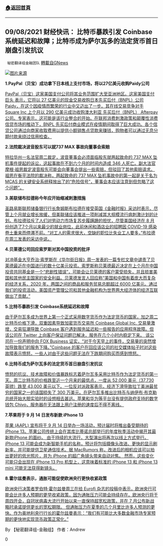###  [:house:返回首頁](https://github.com/ourhimalayas/txt)
---


## 09/08/2021 财经快讯： 比特币暴跌引发 Coinbase系统延迟和故障；比特币成为萨尔瓦多的法定货币首日崩盘引发抗议
` 秘密翻译组金融团队` [轉載自GNews](https://gnews.org/zh-hans/1519073/)

![](https://assets.gnews.org/wp-content/uploads/2021/09/20210908-1.jpg)[图片来源](https://www.bbc.com/news/business-58459098)


**1.PayPal（贝宝）成功拿下日本线上支付市场，将以27亿美元收购Paidy公司**

[PayPal（贝宝）这家美国支付公司将其业务范围扩大至亚洲地区。这家美国支付巨头 表示，它将以 27 亿美元的现金交易收购日本先买后付（BNPL）公司 Paidy，在这个因疫情而繁荣的行业中又迈出了一步。其在线交易竞争对手 Square Inc 上个月以 290 亿美元成功收购澳大利亚 先买后付（BNPL） Afterpay公司。专家表示，这可能是该行业整合的开始。在联邦消费刺激政策和颠覆性消费信贷市场的推动下，BNPL 先买后付商业模式在疫情期间取得了巨大成功。各个信贷公司通过向商家收取费用以提供小额销售点贷款来赚钱，购物者可以通过无息分期付款来绕过信用检查。](https://www.foxbusiness.com/markets/paypal-snaps-up-japanese-buy-now-pay-later-firm-paidy-for-2-7b)

**2.法院裁决波音股东可以就737 MAX 事故向董事会索赔**

[特拉华州一名法官周二裁定，波音董事会必须面临股东就两起致命的 737 MAX 坠机事件提起的诉讼，这起事故在不到六个月的时间内造成 346 人死亡。副大法官摩根·祖恩裁定波音股东可能会向董事会提出一些索赔，但驳回了其他索赔请求。祖恩在衡平法院的裁决称，两起致命的 737 MAX 坠机事故中的第一起是关于名为 MCAS 的关键安全系统释放出了的“危险信号”，董事会本应该注意到但忽略了这个问题”。](https://www.foxbusiness.com/markets/shareholders-may-pursue-737-max-claims-against-boeing-board-court-rules)

**3.美联储布拉德称今年应开始缩减刺激措施**

[圣路易斯联邦储备银行行长詹姆斯布拉德在接受英国《金融时报》采访时表示，尽管上个月就业增长放缓，但美联储应该推进一项削减其大规模流行病刺激计划的计划。布拉德驳斥了人们对劳动力市场复苏步履蹒跚的担忧，尽管美国经济在 8 月份创造了7个月以来最少的就业岗位，此前休闲和酒店业的招聘因 COVID-19 感染卷土重来而停滞不前。“对工人的需求很大，空缺的职位比失业工人要多，”布拉德在周三发表的采访中说。](https://www.foxbusiness.com/economy/feds-bullard-says-stimulus-tapering-should-begin-this-year-report)

**4.贝莱德公司回应索罗斯对其中国投资的批评**

[对冲基金大亨乔治·索罗斯在《华尔街日报》周一发表的一篇专栏文章中谴责了贝莱德最近在中国进行的数十亿美元投资。索罗斯称贝莱德最近决定在上个月在中国投资共同基金是一个“悲剧性错误”，可能会让贝莱德的客户蒙受损失，并且损害美国和其他民主国家的安全利益。贝莱德发言人回应称“美国和中国有着庞大而复杂的经济关系，2020 年，两国之间的商品和服务贸易总额超过 6000 亿美元。通过我们的投资活动，美国资产管理公司和其他金融机构为世界两大经济体的经济互联做出了贡献。”](https://www.foxbusiness.com/markets/blackrock-responds-soros-opinion-china)

**5.比特币暴跌引发 Coinbase系统延迟和故障**

[由于萨尔瓦多成为世界上第一个正式采用数字货币作为法定货币的国家，加之周二比特币价格下滑，双重因素导致加密货币交易所 Coinbase Global Inc. 交易量激增，交易狂潮导致 Coinbase 客户遇到服务延迟和一些报告的应用程序故障。但该公司在 Twitter 上向客户保证问题已解决，服务在几个小时内稳定下来。 该公司在一份声明中向 FOX Business 证实，“对于今天早上的事件，交易量的突然增加导致我们的服务下降。”Coinbase 的客户在回应该公司的社交媒体帖子时对这些故障表示愤怒，一些人对由于这些问题无法在下跌期间购买而感到愤怒。](https://www.foxbusiness.com/markets/bitcoin-tumble-trips-up-coinbase)

**6.比特币成为萨尔瓦多的法定货币首日崩盘引发抗议**

[愤怒的抗议、技术故障和价值暴跌标志着萨尔瓦多采用比特币作为法定货币的第一天。周二比特币的价格跌至近一个月来的最低点，一度从 52,000 美元（37,730 英镑）跌至 43,000 美元以下。一位反对派政客表示，经济下滑导致拉丁美洲最贫穷的国家之一的该国损失了 300 万美元。在萨尔瓦多推出比特币与纳伊布·布克勒总统开始大胆实验时的设想相去甚远。苹果和华为等平台没有提供政府支持的数字钱包 Chivo，服务器在无法跟上用户注册的速度后不得不离线。](https://www.bbc.com/news/business-58459098)

**7.苹果将于 9 月 14 日发布新款 iPhone 13**

[苹果 (AAPL) 宣布将于 9 月 14 日举办一场活动，预计届时将推出备受期待的 iPhone 13。苹果公司传统上会在其库比蒂诺总部举行的年度秋季活动中揭开其最新款iPhone 的面纱。 由于持续的大流行，大型演出将再次以线上方式举行。iPhone 13 可能会成为新智能手机的名称，预计将包括摄像头改进、更快的显示刷新率，并可能提供卫星通信技术。据 MacRumors 称，改进后的相机应该可以拍出更好的低光照片，并为 iPhone 的超广角镜头带来自动对焦。 然而，这些变化可能只会出现在 iPhone 13 Pro 机型上，这意味着标准的 iPhone 13 和 iPhone 13 mini 可能无法获得新镜头。](https://finance.yahoo.com/news/apple-iphone-13-sept-14-161801022.html)

**8.霍尔兹曼表示，通胀可能促使欧洲央行更快收紧政策**

[欧洲央行决策者罗伯特·霍尔兹曼周三在给 Eurofi 杂志的投稿中表示，欧洲央行可能会比许多人预期的更早收紧政策，因为通胀压力可能会持续存在。欧洲央行将于周四开会，自冠状病毒大流行开始以来一直保持超宽松政策，并在 7 月公布新战略时承诺提供更长的宽松期限。 但通胀压力在夏季的几个月里比许多人预测的更快。作为奥地利央行行长的霍尔兹曼表示：“我们有可能比大多数金融市场专家预期的更快地实现货币政策正常化。”](https://www.reuters.com/business/finance/ecb-could-be-tightening-policy-quicker-than-markets-expect-ecbs-holzmann-2021-09-08/)

By 【秘密翻译组-金融组】
作者：Andrew

0
